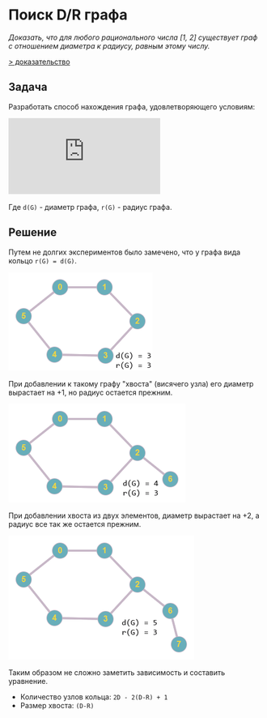 # Поиск D/R графа

_Доказать, что для любого рационального числа [1, 2] существует граф с отношением диаметра к радиусу, равным этому числу._

[> доказательство](TASK.md)

## Задача

Разработать способ нахождения графа, удовлетворяющего условиям:

![\[1 \leq \frac{d(G)}{r(G)} \leq 2\]](https://latex.codecogs.com/gif.latex?1%20%5Cleq%20%5Cfrac%7Bd%28G%29%7D%7Br%28G%29%7D%20%5Cleq%202)

Где `d(G)` - диаметр графа, `r(G)` - радиус графа.

## Решение

Путем не долгих экспериментов было замечено, что у графа вида кольцо `r(G) = d(G)`.

![](img/ring_graph.png)

При добавлении к такому графу "хвоста" (висячего узла) его диаметр вырастает на +1, но радиус остается прежним.

![](img/ring_graph_p1.png)

При добавлении хвоста из двух элементов, диаметр вырастает на +2, а радиус все так же остается прежним.

![](img/ring_graph_p2.png)

Таким образом не сложно заметить зависимость и составить уравнение.

* Количество узлов кольца: `2D - 2(D-R) + 1`
* Размер хвоста: `(D-R)`